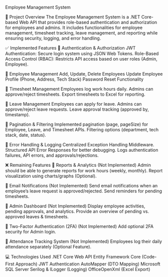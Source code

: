 Employee Management System

📌 Project Overview
The Employee Management System is a .NET Core-based Web API that provides role-based authentication and authorization
for employees and admins. It includes functionalities for employee management, timesheet tracking, leave management, 
and reporting while ensuring security, logging, and error handling.

✅ Implemented Features
🔹 Authentication & Authorization
JWT Authentication: Secure login system using JSON Web Tokens.
Role-Based Access Control (RBAC): Restricts API access based on user roles (Admin, Employee).

🔹 Employee Management
Add, Update, Delete Employees
Update Employee Profile (Phone, Address, Tech Stack)
Password Reset Functionality

🔹 Timesheet Management
Employees log work hours daily.
Admins can approve/reject timesheets.
Export timesheets to Excel for reporting.

🔹 Leave Management
Employees can apply for leave.
Admins can approve/reject leave requests.
Leave approval tracking (approved by, timestamp).

🔹 Pagination & Filtering
Implemented pagination (page, pageSize) for Employee, Leave, and Timesheet APIs.
Filtering options (department, tech stack, date, status).

🔹 Error Handling & Logging
Centralized Exception Handling Middleware.
Structured API Error Responses for better debugging.
Logs authentication failures, API errors, and approvals/rejections.

❌ Remaining Features
🔸 Reports & Analytics (Not Implemented)
Admin should be able to generate reports for work hours (weekly, monthly).
Report visualization using charts/graphs (Optional).

🔸 Email Notifications (Not Implemented)
Send email notifications when an employee’s leave request is approved/rejected.
Send reminders for pending timesheets.

🔸 Admin Dashboard (Not Implemented)
Display employee activities, pending approvals, and analytics.
Provide an overview of pending vs. approved leaves & timesheets.

🔸 Two-Factor Authentication (2FA) (Not Implemented)
Add optional 2FA security for Admin login.

🔸 Attendance Tracking System (Not Implemented)
Employees log their daily attendance separately (Optional Feature).

💻 Technologies Used
.NET Core Web API
Entity Framework Core (Code-First Approach)
JWT Authentication
AutoMapper (DTO Mapping)
Microsoft SQL Server
Serilog & ILogger (Logging)
OfficeOpenXml (Excel Export)
